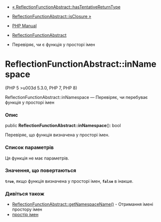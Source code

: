 - [«
ReflectionFunctionAbstract::hasTentativeReturnType](reflectionfunctionabstract.hastentativereturntype.md)
- [ReflectionFunctionAbstract::isClosure
»](reflectionfunctionabstract.isclosure.md)

- [PHP Manual](index.md)
- [ReflectionFunctionAbstract](class.reflectionfunctionabstract.md)
- Перевіряє, чи є функція у просторі імен

# ReflectionFunctionAbstract::inNamespace

(PHP 5 \>u003d 5.3.0, PHP 7, PHP 8)

ReflectionFunctionAbstract::inNamespace — Перевіряє, чи перебуває
функція у просторі імен

### Опис

public **ReflectionFunctionAbstract::inNamespace**(): bool

Перевіряє, що функція визначена у просторі імен.

### Список параметрів

Ця функція не має параметрів.

### Значення, що повертаються

**`true`**, якщо функція визначена у просторі імен, **`false`** в
інакше.

### Дивіться також

- [ReflectionFunctionAbstract::getNamespaceName()](reflectionfunctionabstract.getnamespacename.md) -
Отримання імені простору імен
- [простір імен](language.namespaces.md)
